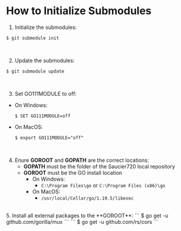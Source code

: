 # How to Initialize Submodules
1. Initialize the submodules:

```
$ git submodule init
```
<br>

2. Update the submodules:
```
$ git submodule update
```
<br>

3. Set GO111MODULE to off:
- On Windows:
     ```
     $ SET GO111MODULE=off
     ```
- On MacOS:
    ```
    $ export GO111MODULE="off"
    ```
<br>

4. Enure **GOROOT** and **GOPATH** are the correct locations:
   - **GOPATH** must be the folder of the Saucier720 local repository
   - **GOROOT** must be the GO install location
     - On Windows:
       - ```C:\Program Files\go``` or ```C:\Program Files (x86)\go```
     - On MacOS:
       - ``` /usr/local/Cellar/go/1.19.5/libexec ```
<br>
5. Install all external packages to the **GOROOT**:
    ```
    $ go get -u github.com/gorilla/mux
    ```
    ```
    $ go get -u github.com/rs/cors
    ```
  